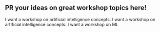 ## PR your ideas on great workshop topics here!
I want a workshop on artificial intelligence concepts.
I want a workshop on artificial intelligence concepts.
I want a workshop on ML